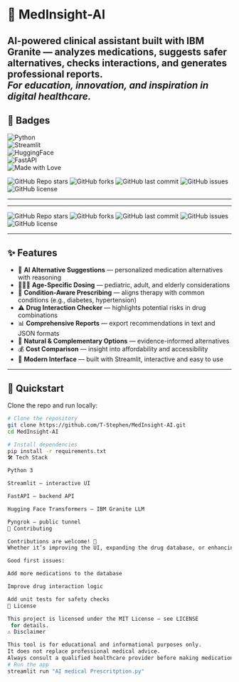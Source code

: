 # 🧬 MedInsight-AI  

**AI-powered clinical assistant built with IBM Granite — analyzes medications, suggests safer alternatives, checks interactions, and generates professional reports.**  
_For education, innovation, and inspiration in digital healthcare._  
---

## 📛 Badges  

![Python](https://img.shields.io/badge/python-3.10%2B-blue.svg)  
![Streamlit](https://img.shields.io/badge/Streamlit-%E2%9A%A1%20App-red?logo=streamlit)  
![HuggingFace](https://img.shields.io/badge/🤗-Transformers-yellow)  
![FastAPI](https://img.shields.io/badge/FastAPI-⚡-009688)  
![Made with Love](https://img.shields.io/badge/Made%20with-%E2%9D%A4-red)  

![GitHub Repo stars](https://img.shields.io/github/stars/T-Stephen/MedInsight-AI?style=social)
![GitHub forks](https://img.shields.io/github/forks/T-Stephen/MedInsight-AI?style=social)
![GitHub last commit](https://img.shields.io/github/last-commit/T-Stephen/MedInsight-AI)
![GitHub issues](https://img.shields.io/github/issues/T-Stephen/MedInsight-AI)
![GitHub license](https://img.shields.io/github/license/T-Stephen/MedInsight-AI)

---
---

![GitHub Repo stars](https://img.shields.io/github/stars/T-Stephen/MedInsight-AI?style=social)
![GitHub forks](https://img.shields.io/github/forks/T-Stephen/MedInsight-AI?style=social)
![GitHub last commit](https://img.shields.io/github/last-commit/T-Stephen/MedInsight-AI)
![GitHub issues](https://img.shields.io/github/issues/T-Stephen/MedInsight-AI)
![GitHub license](https://img.shields.io/github/license/T-Stephen/MedInsight-AI)

---

## ✨ Features  

- 🤖 **AI Alternative Suggestions** — personalized medication alternatives with reasoning  
- 👶👩👴 **Age-Specific Dosing** — pediatric, adult, and elderly considerations  
- 🏥 **Condition-Aware Prescribing** — aligns therapy with common conditions (e.g., diabetes, hypertension)  
- ⚠️ **Drug Interaction Checker** — highlights potential risks in drug combinations  
- 📊 **Comprehensive Reports** — export recommendations in text and JSON formats  
- 🌿 **Natural & Complementary Options** — evidence-informed alternatives  
- 💰 **Cost Comparison** — insight into affordability and accessibility  
- 🧰 **Modern Interface** — built with Streamlit, interactive and easy to use  

---

## 🚀 Quickstart  

Clone the repo and run locally:  

```bash
# Clone the repository
git clone https://github.com/T-Stephen/MedInsight-AI.git
cd MedInsight-AI

# Install dependencies
pip install -r requirements.txt
🛠️ Tech Stack

Python 3

Streamlit — interactive UI

FastAPI — backend API

Hugging Face Transformers — IBM Granite LLM

Pyngrok — public tunnel
🤝 Contributing

Contributions are welcome! 🎉
Whether it’s improving the UI, expanding the drug database, or enhancing the AI prompts — PRs are encouraged.

Good first issues:

Add more medications to the database

Improve drug interaction logic

Add unit tests for safety checks
📜 License

This project is licensed under the MIT License — see LICENSE
 for details.
⚠️ Disclaimer

This tool is for educational and informational purposes only.
It does not replace professional medical advice.
Always consult a qualified healthcare provider before making medication decisions.
# Run the app
streamlit run "AI medical Prescritption.py"
